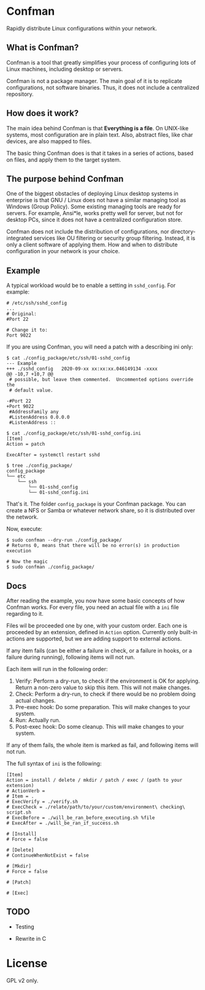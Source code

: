 # Confman

Rapidly distribute Linux configurations within your network.

## What is Confman?

Confman is a tool that greatly simplifies your process of configuring lots of Linux machines, including desktop or servers.

Confman is not a package manager. The main goal of it is to replicate configurations, not software binaries. Thus, it does not include a centralized repository.

## How does it work?

The main idea behind Confman is that **Everything is a file**. On UNIX-like systems, most configuration are in plain text. Also, abstract files, like char devices, are also mapped to files. 

The basic thing Confman does is that it takes in a series of actions, based on files, and apply them to the target system.

## The purpose behind Confman

One of the biggest obstacles of deploying Linux desktop systems in enterprise is that GNU / Linux does not have a similar managing tool as Windows (Group Policy). Some existing managing tools are ready for servers. For example, Ansi*le, works pretty well for server, but not for desktop PCs, since it does not have a centralized configuration store.

Confman does not include the distribution of configurations, nor directory-integrated services like OU filtering or security group filtering. Instead, it is only a client software of applying them. How and when to distribute configuration in your network is your choice.

## Example
A typical workload would be to enable a setting in `sshd_config`. For example:

```
# /etc/ssh/sshd_config
...
# Original:
#Port 22

# Change it to:
Port 9022
```

If you are using Confman, you will need a patch with a describing ini only:

```
$ cat ./config_package/etc/ssh/01-sshd_config
--- Example
+++ ./sshd_config	2020-09-xx xx:xx:xx.046149134 -xxxx
@@ -10,7 +10,7 @@
 # possible, but leave them commented.  Uncommented options override the
 # default value.

-#Port 22
+Port 9022
 #AddressFamily any
 #ListenAddress 0.0.0.0
 #ListenAddress ::

$ cat ./config_package/etc/ssh/01-sshd_config.ini
[Item]
Action = patch

ExecAfter = systemctl restart sshd

$ tree ./config_package/
config_package
└── etc
    └── ssh
        └── 01-sshd_config
        └── 01-sshd_config.ini
```

That's it. The folder `config_package` is your Confman package. You can create a NFS or Samba or whatever network share, so it is distributed over the network.

Now, execute:

```
$ sudo confman --dry-run ./config_package/
# Returns 0, means that there will be no error(s) in production execution

# Now the magic
$ sudo confman ./config_package/
```

## Docs

After reading the example, you now have some basic concepts of how Confman works. For every file, you need an actual file with a `ini` file regarding to it.

Files wil be proceeded one by one, with your custom order. Each one is proceeded by an extension, defined in `Action` option. Currently only built-in actions are supported, but we are adding support to external actions.

If any item fails (can be either a failure in check, or a failure in hooks, or a failure during running), following items will not run.

Each item will run in the following order:

1. Verify: Perform a dry-run, to check if the environment is OK for applying. Return a non-zero value to skip this item. This will not make changes.
2. Check: Perform a dry-run, to check if there would be no problem doing actual changes.
3. Pre-exec hook: Do some preparation. This will make changes to your system.
4. Run: Actually run.
5. Post-exec hook: Do some cleanup. This will make changes to your system.

If any of them fails, the whole item is marked as fail, and following items will not run.

The full syntax of `ini` is the following:

```
[Item]
Action = install / delete / mkdir / patch / exec / (path to your extension)
# ActionVerb = 
# Item = .
# ExecVerify = ./verify.sh
# ExecCheck = ./relate/path/to/your/custom/environment\ checking\ script.sh
# ExecBefore = ./will_be_ran_before_executing.sh %file 
# ExecAfter = ./will_be_ran_if_success.sh

# [Install]
# Force = false

# [Delete]
# ContinueWhenNotExist = false

# [Mkdir]
# Force = false

# [Patch]

# [Exec]
```

## TODO

* Testing

* Rewrite in C

# License

GPL v2 only.
